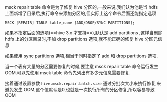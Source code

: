 
msck repair table  命令是为了修复 hive 分区的,一般来说,我们认为他是当 hdfs 上面新增了目录后,执行命令来添加分区的,但实际上这个命令后面还能指定选项

``MSCK [REPAIR] TABLE table_name [ADD/DROP/SYNC PARTITIONS];``

如果不指定后面的选项(==hive 3.x 才支持==),默认是 add partitions ,这样当删除 hdfs 上的分区目录时,不加 drop partitions 选项,就不能正确的修复 hive 分区元信息

如果使用  sync partitions 选项,相当于同时指定了 add 和 drop partitions 选项.

当一个表有大量的分区需要修复的时候,要注意 msck repair table 命令运行发生 OOM.可以先使用  msck table 命令先列出有多少元信息需要修复.

接着通过设置参数  `hive.msck.repair.batch.size`  通过分批次大小来执行修复,来避免发生 OOM,这个值默认是0,也就是一次执行所有的分区修复,所以容易导致 OOM




